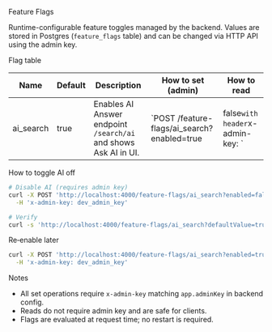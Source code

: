 Feature Flags

Runtime-configurable feature toggles managed by the backend. Values are stored in Postgres (`feature_flags` table) and can be changed via HTTP API using the admin key.

Flag table

| Name | Default | Description | How to set (admin) | How to read |
|---|---|---|---|---|
| ai_search | true | Enables AI Answer endpoint `/search/ai` and shows Ask AI in UI. | `POST /feature-flags/ai_search?enabled=true|false` with header `x-admin-key: <admin>` | `GET /feature-flags/ai_search?defaultValue=true` |

How to toggle AI off

```bash
# Disable AI (requires admin key)
curl -X POST 'http://localhost:4000/feature-flags/ai_search?enabled=false' \
  -H 'x-admin-key: dev_admin_key'

# Verify
curl -s 'http://localhost:4000/feature-flags/ai_search?defaultValue=true'
```

Re‑enable later

```bash
curl -X POST 'http://localhost:4000/feature-flags/ai_search?enabled=true' \
  -H 'x-admin-key: dev_admin_key'
```

Notes

- All set operations require `x-admin-key` matching `app.adminKey` in backend config.
- Reads do not require admin key and are safe for clients.
- Flags are evaluated at request time; no restart is required.

